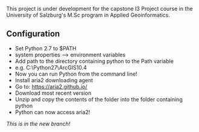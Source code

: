 This project is under development for the capstone I3 Project course in
the University of Salzburg's M.Sc program in Applied Geoinformatics.  

## Configuration
* Set Python 2.7 to $PATH
 * system properties --> environment variables
 * Add path to the directory containing python to the Path variable
  * e.g. C:\Python27\ArcGIS10.4
 * Now you can run Python from the command line!
* Install aria2 downloading agent
 * Go to: https://aria2.github.io/
 * Download most recent version
 * Unzip and copy the contents of the folder into the folder containing python
 * Python can now access aria2!

 *This is in the new branch!*
